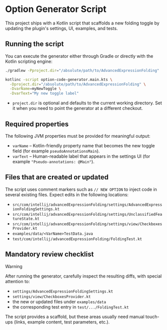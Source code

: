# Option Generator Script

This project ships with a Kotlin script that scaffolds a new folding toggle by updating the plugin's settings, UI, examples, and tests.

## Running the script

You can execute the generator either through Gradle or directly with the Kotlin scripting engine:

```bash
./gradlew -Pproject.dir="/absolute/path/to/AdvancedExpressionFolding" :option-code-generator
```

```bash
kotlinc -script option-code-generator.main.kts \
  -Dproject.dir="/absolute/path/to/AdvancedExpressionFolding" \
  -DvarName=myNewToggle \
  -DvarText="My new toggle label"
```

* `project.dir` is optional and defaults to the current working directory. Set it when you need to point the generator at a different checkout.

## Required properties

The following JVM properties must be provided for meaningful output:

- `varName` – Kotlin-friendly property name that becomes the new toggle field (for example `pseudoAnnotationsMain`).
- `varText` – Human-readable label that appears in the settings UI (for example `"Pseudo-annotations: @Main"`).

## Files that are created or updated

The script uses comment markers such as `// NEW OPTION` to inject code in several existing files. Expect edits in the following locations:

- `src/com/intellij/advancedExpressionFolding/settings/AdvancedExpressionFoldingSettings.kt`
- `src/com/intellij/advancedExpressionFolding/settings/UnclassifiedFeatureState.kt`
- `src/com/intellij/advancedExpressionFolding/settings/view/CheckboxesProvider.kt`
- `examples/data/<VarName>TestData.java`
- `test/com/intellij/advancedExpressionFolding/FoldingTest.kt`

## Mandatory review checklist

> [!WARNING]
> After running the generator, carefully inspect the resulting diffs, with special attention to:
>
> - `settings/AdvancedExpressionFoldingSettings.kt`
> - `settings/view/CheckboxesProvider.kt`
> - the new or updated files under `examples/data`
> - the corresponding test entry in `test/.../FoldingTest.kt`
>
> The script provides a scaffold, but these areas usually need manual touch-ups (links, example content, test parameters, etc.).
